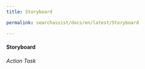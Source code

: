 ```yaml
---
title: Storyboard

permalink: searchassist/docs/en/latest/Storyboard

---
```

#### Storyboard
###### Action Task

